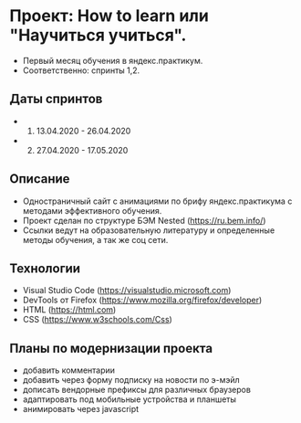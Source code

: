 # Проект: How to learn или "Научиться учиться".

- Первый месяц обучения в яндекс.практикум.
- Соответственно: спринты 1,2.

## Даты спринтов

- 1. 13.04.2020 - 26.04.2020
- 2. 27.04.2020 - 17.05.2020

## Описание

- Одностраничный сайт с анимациями по брифу яндекс.практикума с методами эффективного обучения.
- Проект сделан по структуре БЭМ Nested (https://ru.bem.info/)
- Ссылки ведут на образовательную литературу и определенные методы обучения, а так же соц сети.

## Технологии

- Visual Studio Code (https://visualstudio.microsoft.com)
- DevTools от Firefox (https://www.mozilla.org/firefox/developer)
- HTML (https://html.com)
- CSS (https://www.w3schools.com/Css)

## Планы по модернизации проекта

- добавить комментарии
- добавить через форму подписку на новости по э-мэйл
- дописать вендорные префиксы для различных браузеров
- адаптировать под мобильные устройства и планшеты
- анимировать через javascript
